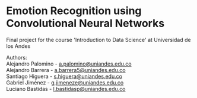 # Emotion Recognition using Convolutional Neural Networks

Final project for the course 'Introduction to Data Science' at Universidad de los Andes

Authors:  
Alejandro Palomino - a.palomino@uniandes.edu.co  
Alejandro Barrera - a.barrera5@uniandes.edu.co  
Santiago Higuera - s.higuera@uniandes.edu.co  
Gabriel Jiménez - g.jimeneze@uniandes.edu.co  
Luciano Bastidas - l.bastidasp@uniandes.edu.co
